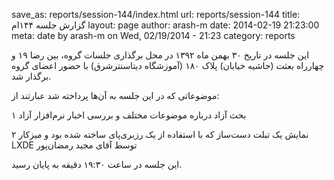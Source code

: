save_as: reports/session-144/index.html
url: reports/session-144
title: گزارش جلسه ۱۴۴ام
layout: page
author: arash-m
date: 2014-02-19 21:23:00
meta: date by arash-m on Wed, 02/19/2014 - 21:23
category: reports

این جلسه در تاریخ ۳۰ بهمن ماه ۱۳۹۲ در محل برگذاری جلسات گروه، بین رضا ۱۹ و
چهارراه بعثت (حاشیه خیابان) پلاک ۱۸۰ (آموزشگاه دیتاسنترشرق) با حضور اعضای گروه
برگذار شد.


<!--more-->



موضوعاتی که در این جلسه به آن‌ها پرداخته شد عبارتند از:

۱ بحث آزاد درباره موضوعات مختلف و بررسی اخبار نرم‌افزار آزاد

۲ نمایش یک تبلت دست‌ساز که با استفاده از یک رزبری‌پای ساخته شده بود و میزکار
LXDE توسط آقای مجید رمضان‌پور

این جلسه در ساعت ۱۹:۳۰ دقیقه به پایان رسید.
